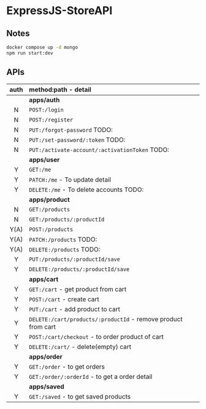 # ExpressJS-StoreAPI

## Notes

```sh
docker compose up -d mongo
npm run start:dev
```

## APIs

| **auth** | **method:path - detail**                                      |
| :------: | :------------------------------------------------------------ |
|          | **apps/auth**                                                 |
|    N     | `POST:/login`                                                 |
|    N     | `POST:/register`                                              |
|    N     | `PUT:/forgot-password` TODO:                                  |
|    N     | `PUT:/set-password/:token` TODO:                              |
|    N     | `PUT:/activate-account/:activationToken` TODO:                |
|          | **apps/user**                                                 |
|    Y     | `GET:/me`                                                     |
|    Y     | `PATCH:/me` - To update detail                                |
|    Y     | `DELETE:/me` - To delete accounts TODO:                       |
|          | **apps/product**                                              |
|    N     | `GET:/products`                                               |
|    N     | `GET:/products/:productId`                                    |
|   Y(A)   | `POST:/products`                                              |
|   Y(A)   | `PATCH:/products` TODO:                                       |
|   Y(A)   | `DELETE:/products` TODO:                                      |
|    Y     | `PUT:/products/:productId/save`                               |
|    Y     | `DELETE:/products/:productId/save`                            |
|          | **apps/cart**                                                 |
|    Y     | `GET:/cart` - get product from cart                           |
|    Y     | `POST:/cart` - create cart                                    |
|    Y     | `PUT:/cart` - add product to cart                             |
|    Y     | `DELETE:/cart/products/:productId` - remove product from cart |
|    Y     | `POST:/cart/checkout` - to order product of cart              |
|    Y     | `DELETE:/cart/` - delete(empty) cart                          |
|          | **apps/order**                                                |
|    Y     | `GET:/order` - to get orders                                  |
|    Y     | `GET:/order/:orderId` - to get a order detail                 |
|          | **apps/saved**                                                |
|    Y     | `GET:/saved` - to get saved products                          |
